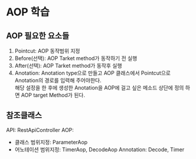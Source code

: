 # AOP 학습

## AOP 필요한 요소들
1) Pointcut: AOP 동작범위 지정
2) Before(선택): AOP Tarket method가 동작하기 전 실행
3) After(선택): AOP Tarket method가 동작후 실행
4) Anotation: Anotation type으로 만들고 AOP 클래스에서 Pointcut으로 Anotation의 경로를 입력해 주어야한다.<br>
해당 설정을 한 후에 생성한 Anotation을 AOP에 걸고 싶은 메소드 상단에 정의 하면 AOP target Method가 된다.
   
## 참조클래스
API: RestApiController
AOP: 
- 클래스 범위지정: ParameterAop
- 어노테이션 범위지정: TimerAop, DecodeAop
Annotation: Decode, Timer
